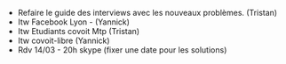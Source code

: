 * Refaire le guide des interviews avec les nouveaux problèmes. (Tristan)
* Itw Facebook Lyon - (Yannick)
* Itw Etudiants covoit Mtp (Tristan)
* Itw covoit-libre (Yannick)
* Rdv 14/03 - 20h skype (fixer une date pour les solutions) 
